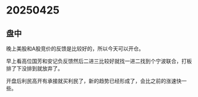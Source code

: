 # 20250425

## 盘中

晚上美股和A股竞价的反馈是比较好的，所以今天可以开仓。

早上看高位国芳和安记负反馈然后二进三比较好就找一进二找到个宁波联合，打板排了下没排到就放弃了。

开盘后利民高开有承接就买利民了，新的趋势已经形成了，会比之前的涨速快一些。
